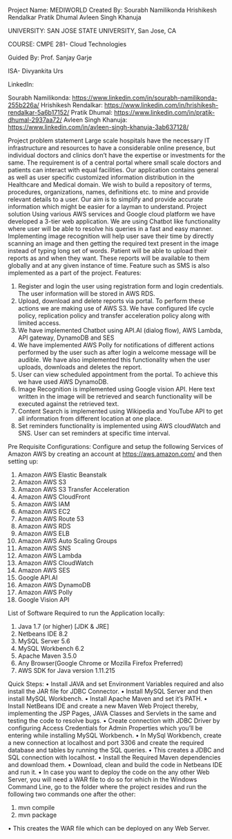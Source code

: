 Project Name: MEDIWORLD 
Created By: 
Sourabh Namilikonda
Hrishikesh Rendalkar
Pratik Dhumal
Avleen Singh Khanuja

UNIVERSITY: SAN JOSE STATE UNIVERSITY, San Jose, CA

COURSE: CMPE 281- Cloud Technologies

Guided By: Prof. Sanjay Garje

ISA- Divyankita Urs

LinkedIn: 

Sourabh Namilikonda: https://www.linkedin.com/in/sourabh-namilikonda-255b226a/
Hrishikesh Rendalkar: https://www.linkedin.com/in/hrishikesh-rendalkar-5a6b17152/
Pratik Dhumal: https://www.linkedin.com/in/pratik-dhumal-2937aa72/
Avleen Singh Khanuja: https://www.linkedin.com/in/avleen-singh-khanuja-3ab637128/







Project problem statement
Large scale hospitals have the necessary IT infrastructure and resources to have a considerable online presence, but individual doctors and clinics don’t have the expertise or investments for the same. The requirement is of a central portal where small scale doctors and patients can interact with equal facilities. Our application contains general as well as user specific customized information distribution in the Healthcare and Medical domain. We wish to build a repository of terms, procedures, organizations, names, definitions etc. to mine and provide relevant details to a user. Our aim is to simplify and provide accurate information which might be easier for a layman to understand.
Project solution
Using various AWS services and Google cloud platform we have developed a 3-tier web application. We are using Chatbot like functionality where user will be able to resolve his queries in a fast and easy manner. Implementing image recognition will help user save their time by directly scanning an image and then getting the required text present in the image instead of typing long set of words. Patient will be able to upload their reports as and when they want. These reports will be available to them globally and at any given instance of time. Feature such as SMS is also implemented as a part of the project.
Features:

1.	Register and login the user using registration form and login credentials. The user information will be stored in AWS RDS.
2.	Upload, download and delete reports via portal. To perform these actions we are making use of AWS S3. We have configured life cycle policy, replication policy and transfer acceleration policy along with limited access.
3.	We have implemented Chatbot using API.AI (dialog flow), AWS Lambda, API gateway, DynamoDB and SES
4.	We have implemented AWS Polly for notifications of different actions performed by the user such as after login a welcome message will be audible. We have also implemented this functionality when the user uploads, downloads and deletes the report.
5.	User can view scheduled appointment from the portal. To achieve this we have used AWS DynamoDB.
6.	Image Recognition is implemented using Google vision API. Here text written in the image will be retrieved and search functionality will be executed against the retrieved text.
7.	Content Search is implemented using Wikipedia and YouTube API to get all information from different location at one place.
8.	Set reminders functionality is implemented using AWS cloudWatch and SNS. User can set reminders at specific time interval.
 

Pre Requisite Configurations:
Configure and setup the following Services of Amazon AWS by creating an account at https://aws.amazon.com/ and then setting up:

1.	Amazon AWS Elastic Beanstalk
2.	Amazon AWS S3
3.	Amazon AWS S3 Transfer Acceleration
4.	Amazon AWS CloudFront
5.	Amazon AWS IAM 
6.	Amazon AWS EC2
7.	Amazon AWS Route 53
8.	Amazon AWS RDS
9.	Amazon AWS ELB
10.	Amazon AWS Auto Scaling Groups
11.	Amazon AWS SNS
12.	Amazon AWS Lambda
13.	Amazon AWS CloudWatch
14.	Amazon AWS SES
15.	Google API.AI
16.	Amazon AWS DynamoDB
17.	Amazon AWS Polly
18.	Google Vision API

List of Software Required to run the Application locally:
1. Java 1.7 (or higher) [JDK & JRE]
2. Netbeans IDE 8.2
3. MySQL Server 5.6
4. MySQL Workbench 6.2
5. Apache Maven 3.5.0
6. Any Browser(Google Chrome or Mozilla Firefox Preferred)
7. AWS SDK for Java version 1.11.215


Quick Steps:
•	Install JAVA and set Environment Variables required and also install the JAR file for JDBC Connector.
•	Install MySQL Server and then install MySQL Workbench. 
•	Install Apache Maven and set it’s PATH.
•	Install NetBeans IDE and create a new Maven Web Project thereby, implementing the JSP Pages, JAVA Classes and Servlets in the same and testing the code to resolve bugs.
•	Create connection with JDBC Driver by configuring Access Credentials for Admin Properties which you’ll be entering while installing MySQL Workbench. 
•	In MySql Workbench, create a new connection at localhost and port 3306 and create the required database and tables by running the SQL queries.
•	This creates a JDBC and SQL connection with localhost.
•	Install the Required Maven dependencies and download them.
•	Download, clean and build the code in Netbeans IDE and run it.
•	In case you want to deploy the code on the any other Web Server, you will need a WAR file to do so for which in the Windows Command Line, go to the folder where the project resides and run the following two commands one after the other:
1)	mvn compile
2)	mvn package

•	This creates the WAR file which can be deployed on any Web Server.



